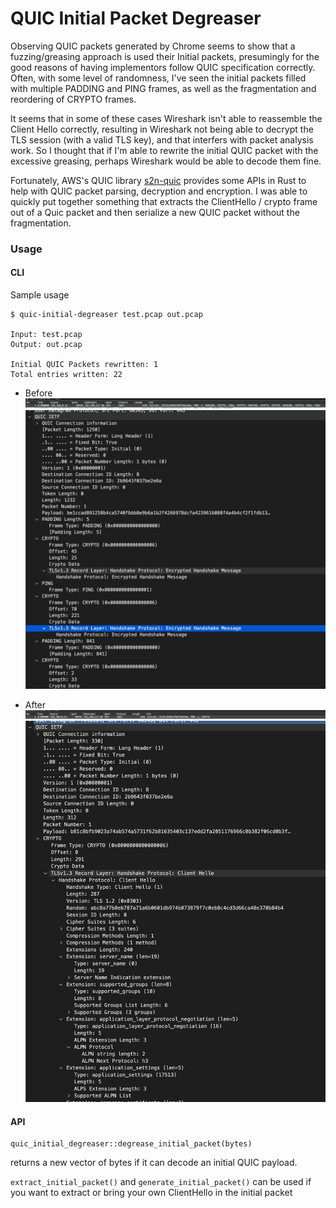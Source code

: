 # QUIC Initial Packet Degreaser

Observing QUIC packets generated by Chrome seems to show that a fuzzing/greasing approach is used their Initial packets, presumingly for the good reasons of having implementors follow QUIC specification correctly. Often, with some level of randomness, I've seen the initial packets filled with multiple PADDING and PING frames, as well as the fragmentation and reordering of CRYPTO frames.

It seems that in some of these cases Wireshark isn't able to reassemble the Client Hello correctly, resulting in Wireshark not being able to decrypt the TLS session (with a valid TLS key), and that interfers with packet analysis work. So I thought that if I'm able to rewrite the initial QUIC packet with the excessive greasing, perhaps Wireshark would be able to decode them fine.

Fortunately, AWS's QUIC library [s2n-quic](https://github.com/aws/s2n-quic) provides some APIs in Rust to help with QUIC packet parsing, decryption and encryption. I was able to quickly put together something that extracts the ClientHello / crypto frame out of a Quic packet and then serialize a new QUIC packet without the fragmentation.

### Usage

#### CLI

Sample usage
```
$ quic-initial-degreaser test.pcap out.pcap

Input: test.pcap
Output: out.pcap

Initial QUIC Packets rewritten: 1
Total entries written: 22
```

- Before
![](samples/before-a.png)
![](samples/before-b.png)

- After
![](samples/after-a.png)
![](samples/after-b.png)

#### API

```
quic_initial_degreaser::degrease_initial_packet(bytes)
```
returns a new vector of bytes if it can decode an initial QUIC payload.

`extract_initial_packet()` and `generate_initial_packet()` can be used if you want to extract or bring your own ClientHello in the initial packet